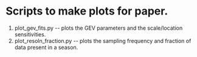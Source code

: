 # Scripts to make plots for paper.

1) plot_gev_fits.py -- plots the GEV parameters and the scale/location sensitivities.
2) plot_resoln_fraction.py -- plots the sampling frequency and fraction of data present in a season. 